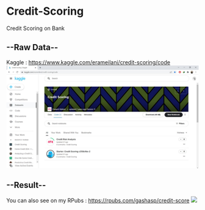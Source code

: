 # Credit-Scoring

Credit Scoring on Bank

## --Raw Data--
Kaggle : https://www.kaggle.com/erameilani/credit-scoring/code
<img src="https://github.com/gashasp/Credit-Scoring/blob/main/Capture.JPG">

## --Result--
You can also see on my RPubs : https://rpubs.com/gashasp/credit-score
<img src="https://github.com/gashasp/Credit-Scoring/blob/main/Capturee.JPGG">
